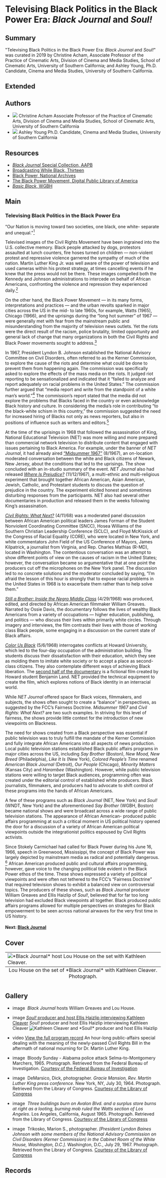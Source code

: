 # Televising Black Politics in the Black Power Era: *Black Journal* and *Soul!*

## Summary

"Televising Black Politics in the Black Power Era: *Black Journal* and *Soul!*" was curated in 2019 by Christine Acham, Associate Professor of the Practice of Cinematic Arts, Division of Cinema and Media Studies, School of Cinematic Arts, University of Southern California; and Ashley Young, Ph.D. Candidate, Cinema and Media Studies, University of Southern California.

## Extended

## Authors

- <img class="img-circle pull-left" src="https://s3.amazonaws.com/americanarchive.org/exhibits/black_power/Christine_Headshot.jpg"/>
  <a class="name">Christine Acham</a>
  <a class="title">Associate Professor of the Practice of Cinematic Arts, Division of Cinema and Media Studies, School of Cinematic Arts, University of Southern California</a>
- <img class="img-circle pull-left" src="https://s3.amazonaws.com/americanarchive.org/exhibits/black_power/Ashley_Headshot.jpg"/>
  <a class="name">Ashley Young</a>
  <a class="title">Ph.D. Candidate, Cinema and Media Studies, University of Southern California</a>

## Resources

- [*Black Journal* Special Collection, AAPB](https://americanarchive.org/special_collections/black-journal)
- [Broadcasting While Black, Thirteen](https://www.thirteen.org/broadcastingwhileblack/)
- [Black Power, National Archives](https://www.archives.gov/research/african-americans/black-power)
- [The Black Power Movement, Digital Public Library of America](https://dp.la/primary-source-sets/the-black-power-movement)
- [*Basic Black*, WGBH](https://www.wgbh.org/basic-black-show)

## Main

### Televising Black Politics in the Black Power Era

“Our Nation is moving toward two societies, one black, one white- separate and unequal."[<sup>1</sup>](/exhibits/black-power/notes#1)

Televised images of the Civil Rights Movement have been ingrained into the U.S. collective memory. Black people attacked by dogs, protestors assaulted at lunch counters, fire hoses turned on children — non-violent protest and repressive violence garnered the sympathy of much of the nation. Martin Luther King Jr. was well aware of the power of television and used cameras within his protest strategy, at times cancelling events if he knew that the press would not be there. These images compelled both the Kennedy and Johnson administrations to intercede on behalf of African Americans, confronting the violence and repression they experienced daily.[<sup>2</sup>](/exhibits/black-power/notes#2)  

On the other hand, the Black Power Movement — in its many forms, interpretations and practices — and the urban revolts sparked in major cities across the US in the mid- to late 1960s, for example, Watts (1965), Chicago (1966), and the uprisings during the “long hot summer” of 1967 — were generally met with fear from the mainstream public and misunderstanding from the majority of television news outlets. Yet the riots were the direct result of the racism, police brutality, limited opportunity and general lack of change that many organizations in both the Civil Rights and Black Power movements sought to address.[<sup>3</sup>](/exhibits/black-power/notes#3) 

In 1967, President Lyndon B. Johnson established the National Advisory Committee on Civil Disorders, often referred to as the Kerner Commission, to explore the cause of the riots and determine what could be done to prevent them from happening again. The commission was specifically asked to explore the effects of the mass media on the riots. It judged riot reporting to be sensationalized and indicated that it “failed to analyze and report adequately on racial problems in the United States.” The commission further argued that “media report and write from the standpoint of a white man’s world.”[<sup>4</sup>](/exhibits/black-power/notes#4)   The commission’s report stated that the media did not explore the problems that Blacks faced in the country or even acknowledge Black history and culture. In considering the media’s role in contributing “to the black-white schism in this country,” the commission suggested the need for increased hiring of Blacks not only as news reporters, but also in positions of influence such as writers and editors.[<sup>5</sup>](/exhibits/black-power/notes#5)  

At the time of the uprisings in 1968 that followed the assassination of King, National Educational Television (NET) was more willing and more prepared than commercial network television to distribute content that engaged with issues pertaining to Black America. For example, under the banner of *NET Journal*, it had already aired [“Midsummer 1967”](/catalog/cpb-aacip_512-k35m90306x) (8/1967), an on-location moderated conversation between the white and Black citizens of Newark, New Jersey, about the conditions that led to the uprisings. The show concluded with an in-studio summary of the event. *NET Journal* also had released [*Where Is Prejudice?*](/catalog/cpb-aacip_75-70zpcht4) (11/12/1967), a multi-ethnic and multi-religious experiment that brought together African American, Asian American, Jewish, Catholic, and Protestant students to discuss the question of prejudice in the country. The experiment elicited honest and sometimes disturbing responses from the participants. NET also had several other documentaries in production and released them in the weeks following King’s assassination.

[*Civil Rights: What Next?*](/catalog/cpb-aacip_15-741rq0bx) (4/11/68) was a moderated panel discussion between African American political leaders James Forman of the Student Nonviolent Coordinating Committee (SNCC), Hosea Williams of the Southern Christian Leadership Conference (SCLC), and Floyd McKissick of the Congress of Racial Equality (CORE), who were located in New York, and white commentators John Field of the US Conference of Mayors, James Kilpatrick, a journalist from Virginia, and Rep. Charles Mathias (R-MD), located in Washington. The contentious conversation was an attempt to show different points of view on the causes of racism in the United States; however, the conversation became so argumentative that at one point the producers cut off the microphones on the New York panel. The discussion led to no concrete solutions and the moderator concluded by saying, “I’m afraid the lesson of this hour is strongly that to expose racial problems in the United States in 1968 is to exacerbate them rather than to help solve them.”

[*Still a Brother: Inside the Negro Middle Class*](/catalog/cpb-aacip_516-kd1qf8kh4s) (4/29/1968) was produced, edited, and directed by African American filmmaker William Greaves. Narrated by Ossie Davis, the documentary follows the lives of wealthy Black Americans from a variety of occupations — higher education, publishing, and politics — who discuss their lives within primarily white circles. Through imagery and interviews, the film contrasts their lives with those of working class Black people, some engaging in a discussion on the current state of Black affairs.

[*Color Us Black*](/catalog/cpb-aacip_512-f47gq6rz2w) (5/6/1968) interrogates conflicts at Howard University, which led to the four-day occupation of the administration building. The students discuss their dissatisfaction with their education, which they see as molding them to imitate white society or to accept a place as second-class citizens. They also contemplate different ways of achieving Black liberation. The [second half of the documentary](/catalog/cpb-aacip_75-60cvf2cz) is a fictional film created by Howard student Benjamin Land. NET provided the technical equipment to create the film, which explores notions of Black identity in an interracial world.

While *NET Journal* offered space for Black voices, filmmakers, and subjects, the shows often sought to create a “balance” in perspectives, as suggested by the FCC’s Fairness Doctrine. *Midsummer 1967* and *Civil Rights: What Next?* are two such examples. In striving for this level of fairness, the shows provide little context for the introduction of new viewpoints on Blackness.  

The need for shows created from a Black perspective was essential if public television was to truly fulfill the mandate of the Kerner Commission and fully integrate African Americans into all aspects of news production. Local public television stations established Black public affairs programs in major cities across the US, including *Say Brother* (Boston), *New Mood, New Breed* (Philadelphia), *Like It Is* (New York), *Colored People’s Time* renamed *American Black Journal* (Detroit), *Our People* (Chicago), *Minority Matters* (Kansas City) and *Harambee* (Washington). However, while public television stations were willing to target Black audiences, programming often was created under the editorial control of established white producers. Black journalists, filmmakers, and producers had to advocate to shift control of these programs into the hands of African Americans. 

A few of these programs such as *Black Journal* (NET, New York) and *Soul!* (WNDT, New York) and the aforementioned *Say Brother* (WGBH, Boston) became national shows and were broadcast across a wide range of public television stations. The appearance of African American- produced public affairs programming at such a critical moment in US political history opened the door for a discussion of a variety of African American political viewpoints outside the integrationist politics espoused by Civil Rights activists.

Since Stokely Carmichael had called for Black Power during his June 16, 1966, speech in Greenwood, Mississippi, the concept of Black Power was largely depicted by mainstream media as radical and potentially dangerous. [<sup>6</sup>](/exhibits/black-power/notes#6) African American produced public and cultural affairs programming, however, gave voice to the changing political tide evident in the Black Power ethos of the time. These shows expressed a variety of political viewpoints and were often not tethered to the FCC’s “Fairness Doctrine” that required television shows to exhibit a balanced view on controversial topics. The producers of these shows, such as *Black Journal* producer William Greaves and Ellis Haizlip of *Soul!*, believed that for far too long television had excluded Black viewpoints all together. Black produced public affairs programs allowed for multiple perspectives on strategies for Black empowerment to be seen across national airwaves for the very first time in US history.

#### Next: [Black Journal](/exhibits/black-power/black-journal)

## Cover
<table class="exhibit-image">
  <caption align="bottom" class="exhibit-caption">Lou House on the set of *Black Journal* with Kathleen Cleaver. Photograph.</caption>
  <tr><td><img src="https://s3.amazonaws.com/americanarchive.org/exhibits/black_power/13_0_house_and_cleaver.jpg" alt="*Black Journal* host Lou House on the set with Kathleen Cleaver."/></td></tr>
</table>

## Gallery 

- <a class="type">image</a>
  <a image align="center">
  <a class="credit-link"></a>
  <img alt="" src="https://s3.amazonaws.com/americanarchive.org/exhibits/black_power/b_greaves_and_house_option_2.png">
  <a class="caption-text">*Black Journal* hosts William Greaves and Lou House.</a>

- <a class="type">image</a>
  <a image align="center">
  <a class="credit-link" href="https://americanarchive.org/catalog/cpb-aacip_516-2j6833ns3w">*Soul!* producer and host Ellis Haizlip interviewing Kathleen Cleaver</a>
  <a class="caption-text">*Soul!* producer and host Ellis Haizlip interviewing Kathleen Cleaver</a>
  <img title="Screenshot of *Soul!* producer and host Ellis Haizlip interviewing Kathleen Cleaver" alt="Kathleen Cleaver and *Soul!* producer and host Ellis Haizlip" src="https://s3.amazonaws.com/americanarchive.org/exhibits/black_power/a_cleaver_aesthetics.png">
  <a class="asset-url" href="https://americanarchive.org/catalog/cpb-aacip_516-2j6833ns3w"></a>

- <a class="type">video</a>
  <a class="credit-link"></a>
  <a href="https://s3.amazonaws.com/americanarchive.org/exhibits/black_power/1556037.mp4" class="media-url"></a>
  <a class="record-link" href="https://americanarchive.org/catalog/cpb-aacip_15-741rq0bx">View the full program record</a>
  <a class="caption-text">An hour-long public-affairs special dealing with the meaning of the newly-passed Civil Rights Bill in the aftermath of national mourning for Dr. Martin Luther King.</a> 

- <a class="type">image</a>
  <a image align="center">
  <a class="credit-link"></a>
  <img alt="" src="https://s3.amazonaws.com/americanarchive.org/exhibits/black_power/1_bloody_sunday.jpg">
  <a class="caption-text">Bloody Sunday - Alabama police attack Selma-to-Montgomery Marchers, 1965. Photograph. Retrieved from the Federal Bureau of Investigation.</a>
  <a class="credit-link" href="https://www.fbi.gov/">Courtesy of the Federal Bureau of Investigation</a>

- <a class="type">image</a>
  <a image align="center">
  <a class="credit-link"></a>
  <img alt="" src="https://s3.amazonaws.com/americanarchive.org/exhibits/black_power/2_martin_luther_king.jpg">
  <a class="caption-text">DeMarsico, Dick, photographer. *Gracie Mansion, Rev. Martin Luther King press conference*. New York, NY, July 30, 1964. Photograph. Retrieved from the Library of Congress.</a>
  <a class="credit-link" href="https://www.loc.gov/">Courtesy of the Library of Congress</a>

- <a class="type">image</a>
  <a image align="center">
  <a class="credit-link"></a>
  <img alt="" src="https://s3.amazonaws.com/americanarchive.org/exhibits/black_power/3_watts_riots.jpg">
  <a class="caption-text">*Three buildings burn on Avalon Blvd. and a surplus store burns at right as a looting, burning mob ruled the Watts section of Los Angeles*. Los Angeles, California, August 1965. Photograph. Retrieved from the Library of Congress.</a>
  <a class="credit-link" href="https://www.loc.gov/">Courtesy of the Library of Congress</a>

- <a class="type">image</a>
  <a image align="center">
  <a class="credit-link"></a>
  <img alt="" src="https://s3.amazonaws.com/americanarchive.org/exhibits/black_power/4_kerner_commission.jpg">
  <a class="caption-text">Trikosko, Marion S., photographer. *[President Lyndon Baines Johnson with some members of the National Advisory Commission on Civil Disorders (Kerner Commission) in the Cabinet Room of the White House, Washington, D.C.]*. Washington, D.C., July 29, 1967. Photograph. Retrieved from the Library of Congress.</a>
  <a class="credit-link" href="https://www.loc.gov/">Courtesy of the Library of Congress</a>

## Records
